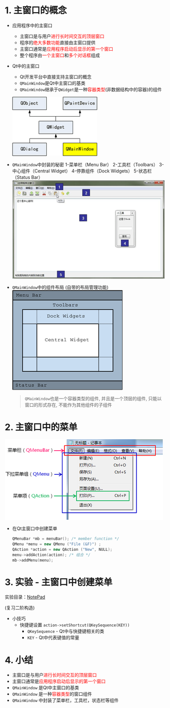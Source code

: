 # 1. 主窗口的概念

- 应用程序中的主窗口
    - 主窗口是与用户<font color=red>进行长时间交互的顶层窗口</font>
    - 程序的<font color=red>绝大多数功能</font>直接由主窗口提供
    - 主窗口通常是<font color=red>应用程序启动后显示的第一个窗口</font>
    - 整个程序由<font color=red>一个主窗口</font>和<font color=red>多个对话框</font>组成

- Qt中的主窗口
    - Qt开发平台中直接支持主窗口的概念
    - `QMainWindow`是Qt中主窗口的基类
    - `QMainWindow`继承于`QWidget`是一种<font color=red>容器类型</font>(非数据结构中的容器)的组件

    ![](vx_images/027_1.png)

- `QMainWindow`中封装的秘密
    1-菜单栏（Menu Bar）
    2-工具栏（Toolbars）
    3-中心组件（Central Widget）
    4-停靠组件（Dock Widgets）
    5-状态栏（Status Bar）
    ![](vx_images/027_2.png)

- `QMainWindow`中的组件布局 (自带的布局管理功能)
    ![](vx_images/027_3.png)
    > `QMainWindow`也是一个容器类型的组件, 并且是一个顶层的组件, 只能以窗口的形式存在, 不能作为其他组件的子组件

# 2. 主窗口中的菜单
![](vx_images/027_4.png)

- 在Qt主窗口中创建菜单
    ```cpp
    QMenuBar *mb = menuBar(); /* member function */
    QMenu *menu = new QMenu ("File (&F)") ;
    QAction *action = new QAction ("New", NULL);
    menu->addAction(action); /* 组合 */
    mb->addMenu(menu);
    ```

# 3. 实验 - 主窗口中创建菜单
实验目录：[NotePad](vx_attachments\027_mianwindow_in_app\NotePad)

(复习二阶构造)

- 小技巧
    - 快捷键设置
        `action->setShortcut(QKeySequence(KEY))`
        - `QKeySequence` - Qt中与快捷键相关的类
        - `KEY` - Qt中代表键值的常量

# 4. 小结
- 主窗口是与用户<font color=red>进行长时间交互的顶层窗口</font>
- 主窗口通常是<font color=red>应用程序启动后显示的第一个窗口</font>
- `QMainWindow` 是Qt中主窗口的基类
- `QMainWindow` 是一种<font color=red>容器类型</font>的窗口组件
- `QMainWindow` 中封装了菜单栏，工具栏，状态栏等组件